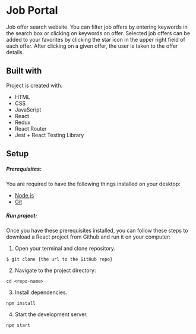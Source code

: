 # Job Portal
Job offer search website. You can filter job offers by entering keywords in the search box or clicking on keywords on offer. Selected job offers can be added to your favorites by clicking the star icon in the upper right field of each offer. After clicking on a given offer, the user is taken to the offer details.

## Built with
Project is created with:
* HTML
* CSS
* JavaScript
* React
* Redux
* React Router
* Jest + React Testing Library

## Setup
##### Prerequisites:
You are required to have the following things installed on your desktop:
* <a href="https://nodejs.org/en/download/package-manager" target="_blank">Node.js </a>
* <a href="https://git-scm.com/downloads" target="_blank">Git </a>

##### Run project:
Once you have these prerequisites installed, you can follow these steps to download a React project from Github and run it on your computer:
1. Open your terminal and clone repository.
```
$ git clone {the url to the GitHub repo}
```
2. Navigate to the project directory:
```
cd <repo-name>
```
3. Install dependencies.
```
npm install
```
4. Start the development server.
```
npm start
```


